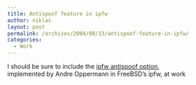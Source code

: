 ```yaml
---
title: Antispoof feature in ipfw
author: niklas
layout: post
permalink: /archives/2004/08/13/antispoof-feature-in-ipfw/
categories:
  - Work
---
```

I should be sure to include the <a href="http://excel.xl0.org/FreeBSD/09-08-04.html#ipfw-gains-antispoof-option" class="broken_link">ipfw antispoof option</a>,  
implemented by Andre Oppermann in FreeBSD&#8217;s ipfw, at work